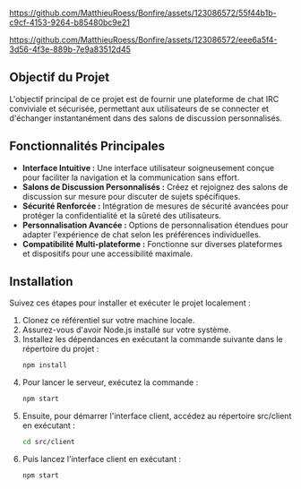 https://github.com/MatthieuRoess/Bonfire/assets/123086572/55f44b1b-c9cf-4153-9264-b85480bc9e21

https://github.com/MatthieuRoess/Bonfire/assets/123086572/eee6a5f4-3d56-4f3e-889b-7e9a83512d45

## Objectif du Projet

L'objectif principal de ce projet est de fournir une plateforme de chat IRC conviviale et sécurisée, permettant aux utilisateurs de se connecter et d'échanger instantanément dans des salons de discussion personnalisés.

## Fonctionnalités Principales

- **Interface Intuitive :** Une interface utilisateur soigneusement conçue pour faciliter la navigation et la communication sans effort.
- **Salons de Discussion Personnalisés :** Créez et rejoignez des salons de discussion sur mesure pour discuter de sujets spécifiques.
- **Sécurité Renforcée :** Intégration de mesures de sécurité avancées pour protéger la confidentialité et la sûreté des utilisateurs.
- **Personnalisation Avancée :** Options de personnalisation étendues pour adapter l'expérience de chat selon les préférences individuelles.
- **Compatibilité Multi-plateforme :** Fonctionne sur diverses plateformes et dispositifs pour une accessibilité maximale.

## Installation

Suivez ces étapes pour installer et exécuter le projet localement :

1. Clonez ce référentiel sur votre machine locale.
2. Assurez-vous d'avoir Node.js installé sur votre système.
3. Installez les dépendances en exécutant la commande suivante dans le répertoire du projet :
   ```bash
   npm install
4. Pour lancer le serveur, exécutez la commande :
   ```bash
   npm start
5. Ensuite, pour démarrer l'interface client, accédez au répertoire src/client en exécutant :
   ```bash
   cd src/client
6. Puis lancez l'interface client en exécutant :
   ```bash
   npm start
